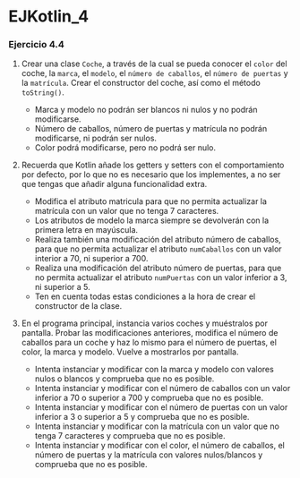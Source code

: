 # EJKotlin_4

### **Ejercicio 4.4**

   1. Crear una clase `Coche`, a través de la cual se pueda conocer el `color` del coche, la `marca`, el `modelo`, el `número de caballos`, el `número de puertas` y la `matrícula`. Crear el constructor del coche, así como el método `toString()`. 
 
      * Marca y modelo no podrán ser blancos ni nulos y no podrán modificarse.
      * Número de caballos, número de puertas y matrícula no podrán modificarse, ni podrán ser nulos.
      * Color podrá modificarse, pero no podrá ser nulo.

   2. Recuerda que Kotlin añade los getters y setters con el comportamiento por defecto, por lo que no es necesario que los implementes, a no ser que tengas que añadir alguna funcionalidad extra.

      * Modifica el atributo matricula para que no permita actualizar la matrícula con un valor que no tenga 7 caracteres.
      * Los atributos de modelo la marca siempre se devolverán con la primera letra en mayúscula. 
      * Realiza también una modificación del atributo número de caballos, para que no permita actualizar el atributo `numCaballos` con un valor interior a 70, ni superior a 700.
      * Realiza una modificación del atributo número de puertas, para que no permita actualizar el atributo `numPuertas` con un valor inferior a 3, ni superior a 5.
      * Ten en cuenta todas estas condiciones a la hora de crear el constructor de la clase.
   
   3. En el programa principal, instancia varios coches y muéstralos por pantalla. Probar las modificaciones anteriores, modifica el número de caballos para un coche y haz lo mismo para el número de puertas, el color, la marca y modelo. Vuelve a mostrarlos por pantalla. 

      * Intenta instanciar y modificar con la marca y modelo con valores nulos o blancos y comprueba que no es posible.
      * Intenta instanciar y modificar con el número de caballos con un valor inferior a 70 o superior a 700 y comprueba que no es posible.
      * Intenta instanciar y modificar con el número de puertas con un valor inferior a 3 o superior a 5 y comprueba que no es posible.
      * Intenta instanciar y modificar con la matrícula con un valor que no tenga 7 caracteres y comprueba que no es posible.
      * Intenta instanciar y modificar con el color, el número de caballos, el número de puertas y la matrícula con valores nulos/blancos y comprueba que no es posible.
